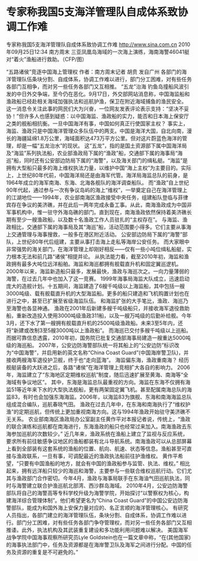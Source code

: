 # 专家称我国5支海洋管理队自成体系致协调工作难

专家称我国5支海洋管理队自成体系致协调工作难
http://www.sina.com.cn  2010年09月25日12:34  南方周末
三亚凤凰岛海域的一次海上演练，海南海警46041艇对“着火”渔船进行救助。（CFP/图）

“五路诸侯”竞逐中国海上管理权
作者：南方周末记者 胡贲 发自广州
各部门的海洋管理队伍条块分割、自成体系，协调工作难以进行，部门分工困难，对有些任务各部门互相争，而对另一些任务各部门又互相推。
“五龙”治海
钓鱼岛撞船风波引发的中日外交争端，至今仍在恶化。9月17日，外交部网站消息称，中国海监船和渔政船已经赴相关海域加强执法和巡航护渔，保卫在附近海域捕鱼的渔民安全。
这一消息令关注此事的网民们大为兴奋，一位网友发表评论表示支持：“坚决不妥协！”但许多人也感到疑惑：以中国海监、渔政船的实力，能否和日本海上保安厅之类的舰船相抗衡。一旦中国海洋有事，中国如何真正行使国家主权？
事实上，海监、渔政只是中国海洋管理众多队伍中的两支。中国是海洋大国，自北向南，漫长的海疆延绵1.8万公里，海域面积达473万平方公里。但对这片蔚蓝色海洋的管理，却是一幅“五龙治水”的现状。
这“五龙”，指的是国土资源部下属中国海洋局及“海监”系列执法船，农业部渔政局下属的“渔政”船，交通部下属的海事局“海巡”船，同时还有公安部边防局下属的“海警”，以及海关部门的缉私艇。“海监”是拥有大型船只最多的海上维权执法力量，以维护中国“海上主权”为主要目的。实际上，上世纪80年代前，中国海洋局还是由海军代管。海洋局海监总队的前身，是1964年成立的海军南海、东海、北海各舰队的海洋调查船队。
而“渔政”自上世纪90年代起，通过参与一次有争议岛屿的海上“维权”，一举奠定自己在海洋管理上的江湖地位——1994年，农业部南海区渔政接受中央任务，组建船队登临与菲律宾存在争议的美济礁，并在此后一两年完成永备工事。从此，南海渔政成为中国非军事机构中，惟一驻守外海岛礁的部门。直到现在，南海渔政依然保持着美济礁长期有至少一艘渔政船，以及数十名渔政工作人员驻扎的“主权存在”。
与海监、渔政相比，交通部下属的海事局及其“海巡”船，活动范围要小得多。它们主要从事海上交通管理与海事搜救，一般多在港区附近活动。
公安部边防局下属的“海警”部队，上世纪80年代后组建，主要从事打击海上走私等海岸公安任务。
而大家眼中非常强势的海关部门，在海洋管理上却刚好相反——仅有一些小吨位缉私船艇，实力根本无法和前几路“诸侯”相提并论。
从执法能力看，截至2010年初，海监和渔政拥有最多大吨位远洋船舶。海监和海巡都拥有舰载直升机和固定翼巡逻机。2000年以来，海监新造船只最多，发展最快，渔政与海巡次之。一向力量薄弱的海警，在过去几年中也加入了这一竞赛。
1999年海事局海监大队成立，迅速启动庞大的造舰计划。十五期间，海监建造了6艘千吨级以上海监船，其中包括一艘3000吨级、载有舰载直升机的大型海监船。更多的船只建造和飞机购置计划也在进行之中，甚至已扩展至省级海监队伍。
和海监扩张的大手笔比，渔政、海巡乃至海警也各显神通。
渔政在2001年后新建多艘千吨级船只，并接收海军退役救助船，重新改造投入使用3000吨级渔政311船，以及一艘万吨级的后勤补给舰。今年3月，还下水了第一艘拥有舰载直升机的2500吨级渔政船。未来3至5年内，还将“新建或改制3至5艘3000吨以上渔政船”。
而海巡已交付多艘千吨级以上巡船。而据可靠信息透露，2010年初，国务院已批复交通部海事局建造一艘重达5000吨级的海巡船。
2007年，公安边防海警部队统一将其船上的“公安边防”标识改为“中国海警”，并启用新的英文名称“China Coast Guard”(中国海岸警卫队)，并接收两艘海军退役护卫舰，终于也“走向蓝海”。
海监偏东海，渔政重南海？
经历舰艇装备的大跃进之后，各路“诸侯”在海洋管理上竞相扩大各自的影响力。
2006年，海监建立了“东海地区定期维权巡航”制度，随后迅速扩展至黄海、南海等“全海域有争议地区”。
其中，东海是海监总队最重视的方向。海监在东海不仅拥有海监51等近年来下水的大型执法舰船，更有两架固定翼飞机。甚至配属南海总队的海监83，有时也会加强东海海监。2006年，以海监83为旗舰、东海和南海海监总队组成混合编队，巡航春晓气田。
渔政在过去几年中，在东海和南海执行了“维权护渔”的定期巡航，但传统上更加重视南海方向。这与1994年渔政开始驻守美济礁不无关系。
农业部南海区渔政局办公室副主任黄作平对本报记者说，传统上，“渔政的联合演练和巡航都在南海进行，东海渔政的船只也经常过来加入。南海渔政去东海参加巡航的次数较少。”
近几年来，渔政系统在渔船上建立了监视与反应系统，要求所有前往敏感争议地区的渔船都装有北斗导航系统。南海渔政可以从总部屏幕上看到全部装有这套系统的渔船的位置、航向、航速、状态等信息。渔船甚至可直接与渔政联系，一旦有事，可调配最近的渔政执法船前往护渔维权。
黄作平希望，“只要有中国渔船的地方，就会有中国的渔政船参与监管、执法、维权。”
相比起来，拥有远洋船只较少的海巡和海警，主要参与一些联合维权巡航行动。它们尤其与渔政部门合作密切。今年4月，渔政与海事局联手在东海油气田巡航执法，同时与海警建立联合护渔巡航北部湾、西沙群岛海域。
2010年4月，公安边防海警部队将自己的海警高等专科学校升级为海警学院，开始探讨“以警察权为核心，构建海洋综合管理体制”。他们希望更名为“China Coast Guard”的中国公安边防海警部队，能成为和国外海上安保力量对应的、名正言顺的海洋管理核心。
有研究人员指出，各部门建立的海洋管理队伍，条块分割、自成体系，协调工作难以进行。部门分工困难，对有些任务各部门争夺管理权，而对另一些任务各部门又互相推诿。此外，执法机构及其武装重复建设和多功能利用问题难以解决。
美国海军战争学院中国海事观察所研究员Lyle Goldstein也在一篇文章中称，“在(其他国家)的海事执法部门中，任务及资源都是在海岸警卫队及海军之间进行分配。中国的任务及资源的重复是不可避免的。”

